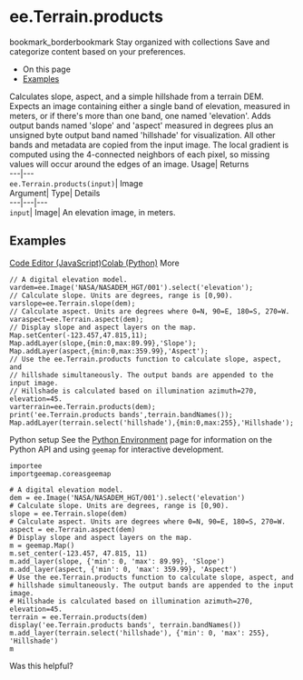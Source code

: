  
#  ee.Terrain.products
bookmark_borderbookmark Stay organized with collections  Save and categorize content based on your preferences.
  * On this page
  * [Examples](https://developers.google.com/earth-engine/apidocs/ee-terrain-products#examples)


Calculates slope, aspect, and a simple hillshade from a terrain DEM. 
Expects an image containing either a single band of elevation, measured in meters, or if there's more than one band, one named 'elevation'. Adds output bands named 'slope' and 'aspect' measured in degrees plus an unsigned byte output band named 'hillshade' for visualization. All other bands and metadata are copied from the input image. The local gradient is computed using the 4-connected neighbors of each pixel, so missing values will occur around the edges of an image.
Usage| Returns  
---|---  
`ee.Terrain.products(input)`| Image  
Argument| Type| Details  
---|---|---  
`input`| Image| An elevation image, in meters.  
## Examples
[Code Editor (JavaScript)](https://developers.google.com/earth-engine/apidocs/ee-terrain-products#code-editor-javascript-sample)[Colab (Python)](https://developers.google.com/earth-engine/apidocs/ee-terrain-products#colab-python-sample) More
```
// A digital elevation model.
vardem=ee.Image('NASA/NASADEM_HGT/001').select('elevation');
// Calculate slope. Units are degrees, range is [0,90).
varslope=ee.Terrain.slope(dem);
// Calculate aspect. Units are degrees where 0=N, 90=E, 180=S, 270=W.
varaspect=ee.Terrain.aspect(dem);
// Display slope and aspect layers on the map.
Map.setCenter(-123.457,47.815,11);
Map.addLayer(slope,{min:0,max:89.99},'Slope');
Map.addLayer(aspect,{min:0,max:359.99},'Aspect');
// Use the ee.Terrain.products function to calculate slope, aspect, and
// hillshade simultaneously. The output bands are appended to the input image.
// Hillshade is calculated based on illumination azimuth=270, elevation=45.
varterrain=ee.Terrain.products(dem);
print('ee.Terrain.products bands',terrain.bandNames());
Map.addLayer(terrain.select('hillshade'),{min:0,max:255},'Hillshade');
```
Python setup
See the [ Python Environment](https://developers.google.com/earth-engine/guides/python_install) page for information on the Python API and using `geemap` for interactive development.
```
importee
importgeemap.coreasgeemap
```
```
# A digital elevation model.
dem = ee.Image('NASA/NASADEM_HGT/001').select('elevation')
# Calculate slope. Units are degrees, range is [0,90).
slope = ee.Terrain.slope(dem)
# Calculate aspect. Units are degrees where 0=N, 90=E, 180=S, 270=W.
aspect = ee.Terrain.aspect(dem)
# Display slope and aspect layers on the map.
m = geemap.Map()
m.set_center(-123.457, 47.815, 11)
m.add_layer(slope, {'min': 0, 'max': 89.99}, 'Slope')
m.add_layer(aspect, {'min': 0, 'max': 359.99}, 'Aspect')
# Use the ee.Terrain.products function to calculate slope, aspect, and
# hillshade simultaneously. The output bands are appended to the input image.
# Hillshade is calculated based on illumination azimuth=270, elevation=45.
terrain = ee.Terrain.products(dem)
display('ee.Terrain.products bands', terrain.bandNames())
m.add_layer(terrain.select('hillshade'), {'min': 0, 'max': 255}, 'Hillshade')
m
```

Was this helpful?
